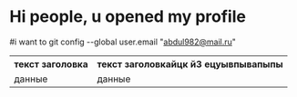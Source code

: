 # Hi people, u opened my profile 
#i want to 
git config --global user.email "abdul982@mail.ru"
<table>
<tr><th>текст заголовка</th><th>текст заголовкайцк й3 ецуывпывапыпы</th></tr> <!--ряд с ячейками заголовков-->
<tr><td>данные</td><td>данные</td></tr> <!--ряд с ячейками тела таблицы-->
</table>
